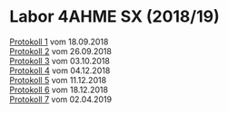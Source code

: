 # Labor 4AHME SX (2018/19)

[Protokoll 1](https://github.com/HTLMechatronics/m15-la1-sx/blob/winmam14/protokoll_g3_winmam14_2018-09-18.md) vom 18.09.2018   
[Protokoll 2](https://github.com/HTLMechatronics/m15-la1-sx/blob/winmam14/protokoll_g3_winmam14_2018-09-26.md) vom 26.09.2018   
[Protokoll 3](https://github.com/HTLMechatronics/m15-la1-sx/blob/winmam14/protokoll_g3_winmam14_2018-10-02.md) vom 03.10.2018  
[Protokoll 4](https://github.com/HTLMechatronics/m15-la1-sx/blob/winmam14/protokoll_g3_winmam14_2018-12-04.md) vom 04.12.2018  
[Protokoll 5](https://github.com/HTLMechatronics/m15-la1-sx/blob/winmam14/protokoll_g3_winmam14_2018-12-11.md) vom 11.12.2018  
[Protokoll 6](https://github.com/HTLMechatronics/m15-la1-sx/blob/winmam14/protokoll_g3_winmam14_2018-12-18.md) vom 18.12.2018  
[Protokoll 7](https://github.com/HTLMechatronics/m15-la1-sx/blob/winmam14/protokoll_g3_winmam14_2019-04-02.md) vom 02.04.2019  
